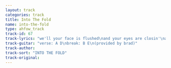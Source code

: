 ```yaml
---
layout: track
categories: track
title: Into The Fold
name: into-the-fold
type: ahfow_track
track-id: 67
track-lyrics: "we'll your face is flushed\nand your eyes are closin'\nand your girldfriend has just walked out\nand you're gettin' no respect\nand you sold your favourite records\nand you sold mine too\nand you haven't got a nickle\nand you havent got a clue\n\nare you comin' back\nare you comin' back\nback into the fold\nback into the fold\n\nwell, you knoww i ain't no mystic\nbut i'm wrapped up in your life\nand i won't ask silly questions\n'cause i can't stand the lies\n\nare you comin' back\nare you comin' back\nback into the fold\nback into the fold\n\nare you comin' back\nare you comin' back"
track-guitar: "verse: A D\nbreak: B E\n(provided by brad)"
track-author: 
track-sort: "INTO THE FOLD"
track-original: 
---
```

